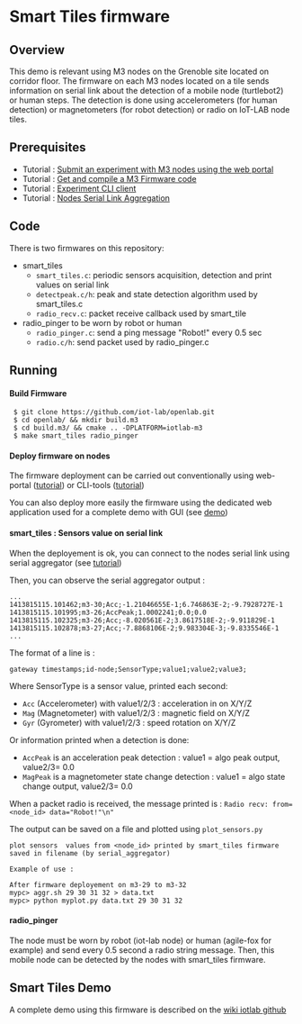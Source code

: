 # Smart Tiles firmware


## Overview 

This demo is relevant using M3 nodes on the Grenoble site located on
corridor floor. The firmware on each M3 nodes located on a tile sends
information on serial link about the detection of a mobile node
(turtlebot2) or human steps. The detection is done using
accelerometers (for human detection) or magnetometers (for robot
detection) or radio on IoT-LAB node tiles.

## Prerequisites

- Tutorial : [Submit an experiment with M3 nodes using the web portal](https://www.iot-lab.info/tutorials/submit-an-experiment-with-web-portal-and-m3-nodes)
- Tutorial : [Get and compile a M3 Firmware code](https://www.iot-lab.info/tutorials/get-compile-a-m3-firmware-code/)
- Tutorial : [Experiment CLI client](https://www.iot-lab.info/tutorials/experiment-cli-client/)
- Tutorial : [Nodes Serial Link Aggregation](https://www.iot-lab.info/tutorials/nodes-serial-link-aggregation/)


## Code

There is two firmwares on this repository:
- smart_tiles 
    - ``smart_tiles.c``: periodic sensors acquisition, detection and print values on serial link
    - ``detectpeak.c/h``: peak and state detection algorithm used by smart_tiles.c
    - ``radio_recv.c``: packet receive callback used by smart_tile
- radio_pinger to be worn by robot or human
    - ``radio_pinger.c``: send a ping message "Robot!" every 0.5 sec
    - ``radio.c/h``: send packet used by radio_pinger.c

## Running

#### Build Firmware 

```
 $ git clone https://github.com/iot-lab/openlab.git
 $ cd openlab/ && mkdir build.m3
 $ cd build.m3/ && cmake .. -DPLATFORM=iotlab-m3
 $ make smart_tiles radio_pinger
```

#### Deploy firmware on nodes

The firmware deployment can be carried out conventionally using web-portal
([tutorial](https://www.iot-lab.info/tutorials/submit-an-experiment-with-web-portal-and-m3-nodes)) or CLI-tools
([tutorial](https://www.iot-lab.info/tutorials/experiment-cli-client/))

You can also deploy more easily the firmware using the dedicated web application used for a complete demo with GUI (see [demo](https://github.com/iot-lab/iot-lab/wiki/Running-the-Smart-Tiles-Demo))

#### smart_tiles : Sensors value on serial link

When the deployement is ok, you can connect to the nodes serial link using serial aggregator (see [tutorial](https://www.iot-lab.info/tutorials/nodes-serial-link-aggregation/))

Then, you can observe the serial aggregator output :
```
...
1413815115.101462;m3-30;Acc;-1.21046655E-1;6.746863E-2;-9.7928727E-1
1413815115.101995;m3-26;AccPeak;1.0002241;0.0;0.0
1413815115.102325;m3-26;Acc;-8.020561E-2;3.8617518E-2;-9.911829E-1
1413815115.102878;m3-27;Acc;-7.8868106E-2;9.983304E-3;-9.8335546E-1
...
```

The format of a line is :
```
gateway timestamps;id-node;SensorType;value1;value2;value3;
```

Where SensorType is a sensor value, printed each second:
- ``Acc`` (Accelerometer) with value1/2/3 : acceleration in on X/Y/Z
- ``Mag`` (Magnetometer) with value1/2/3 : magnetic field on X/Y/Z
- ``Gyr`` (Gyrometer) with value1/2/3 : speed rotation on X/Y/Z

Or information printed when a detection is done:
- ``AccPeak`` is an acceleration peak detection : value1 = algo peak output, value2/3= 0.0
- ``MagPeak`` is a magnetometer state change detection : value1 = algo state change output, value2/3= 0.0

When a packet radio is received, the message printed is :
``Radio recv: from=<node_id> data="Robot!"\n"``

The output can be saved on a file and plotted using ``plot_sensors.py``

```
plot sensors  values from <node_id> printed by smart_tiles firmware 
saved in filename (by serial_aggregator)

Example of use :

After firmware deployement on m3-29 to m3-32
mypc> aggr.sh 29 30 31 32 > data.txt
mypc> python myplot.py data.txt 29 30 31 32
```

#### radio_pinger 

The node must be worn by robot (iot-lab node) or human (agile-fox for example) and send every 0.5 second a radio string message.
Then, this mobile node can be detected by the nodes with smart_tiles firmware.

## Smart Tiles Demo

A complete demo using this firmware is described on the [wiki iotlab github](https://github.com/iot-lab/iot-lab/wiki/Running-the-Smart-Tiles-Demo)
